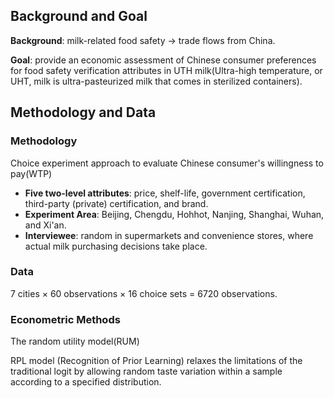 ## Background and Goal

 **Background**: milk-related food safety -> trade flows from China.

**Goal**: provide an economic assessment of Chinese consumer preferences for food safety verification attributes in UTH milk(Ultra-high temperature, or UHT, milk is ultra-pasteurized milk that comes in sterilized containers).

## Methodology and Data

### Methodology 
Choice experiment approach to evaluate Chinese consumer's willingness to pay(WTP)

- **Five two-level attributes**: price, shelf-life, government certification, third-party (private) certification,  and brand.
- **Experiment Area**: Beijing, Chengdu, Hohhot, Nanjing, Shanghai, Wuhan, and Xi'an.
- **Interviewee**: random in supermarkets and convenience stores, where actual milk purchasing decisions take place.

### Data

7 cities $\times$ 60 observations $\times$ 16 choice sets =  6720 observations.

### Econometric Methods

The random utility model(RUM)

RPL model (Recognition of Prior Learning) relaxes the limitations of the traditional logit by allowing random taste variation within a sample according to a specified distribution.





